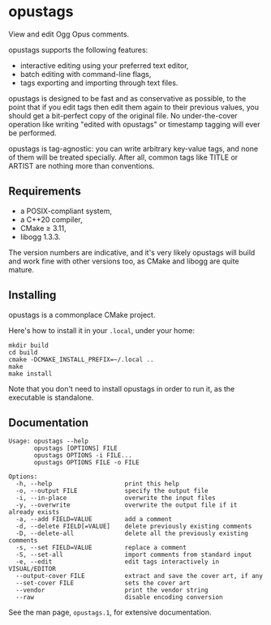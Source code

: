 opustags
========

View and edit Ogg Opus comments.

opustags supports the following features:

- interactive editing using your preferred text editor,
- batch editing with command-line flags,
- tags exporting and importing through text files.

opustags is designed to be fast and as conservative as possible, to the point that if you edit tags
then edit them again to their previous values, you should get a bit-perfect copy of the original
file. No under-the-cover operation like writing "edited with opustags" or timestamp tagging will
ever be performed.

opustags is tag-agnostic: you can write arbitrary key-value tags, and none of them will be treated
specially. After all, common tags like TITLE or ARTIST are nothing more than conventions.

Requirements
------------

* a POSIX-compliant system,
* a C++20 compiler,
* CMake ≥ 3.11,
* libogg 1.3.3.

The version numbers are indicative, and it's very likely opustags will build and work fine with
other versions too, as CMake and libogg are quite mature.

Installing
----------

opustags is a commonplace CMake project.

Here's how to install it in your `.local`, under your home:

    mkdir build
    cd build
    cmake -DCMAKE_INSTALL_PREFIX=~/.local ..
    make
    make install

Note that you don't need to install opustags in order to run it, as the executable is standalone.

Documentation
-------------

    Usage: opustags --help
           opustags [OPTIONS] FILE
           opustags OPTIONS -i FILE...
           opustags OPTIONS FILE -o FILE

    Options:
      -h, --help                    print this help
      -o, --output FILE             specify the output file
      -i, --in-place                overwrite the input files
      -y, --overwrite               overwrite the output file if it already exists
      -a, --add FIELD=VALUE         add a comment
      -d, --delete FIELD[=VALUE]    delete previously existing comments
      -D, --delete-all              delete all the previously existing comments
      -s, --set FIELD=VALUE         replace a comment
      -S, --set-all                 import comments from standard input
      -e, --edit                    edit tags interactively in VISUAL/EDITOR
      --output-cover FILE           extract and save the cover art, if any
      --set-cover FILE              sets the cover art
      --vendor                      print the vendor string
      --raw                         disable encoding conversion

See the man page, `opustags.1`, for extensive documentation.
